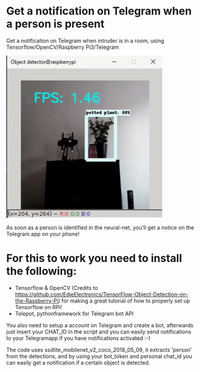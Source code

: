 # Get a notification on Telegram when a person is present
Get a notification on Telegram when intruder is in a room, using Tensorflow/OpenCV/Raspberry Pi3/Telegram

![](telegramtensor.gif)

As soon as a person is identified in the neural-net, you'll get a notice on the Telegram app on your phone!


# For this to work you need to install the following:
- Tensorflow & OpenCV (Credits to https://github.com/EdjeElectronics/TensorFlow-Object-Detection-on-the-Raspberry-Pi) for making a great tutorial of how to properly set up Tensorflow on RPi!
- Telepot, pythonframework for Telegram bot API

You also need to setup a account on Telegram and create a bot, afterwards just insert your CHAT_ID in the script and you can easily send notifications to your Telegramapp if you have notifications activated :-)

The code uses ssdlite_mobilenet_v2_coco_2018_05_09, it extracts 'person' from the detections, and by using your bot_token and personal chat_id you can easily get a notification if a certain object is detected.

